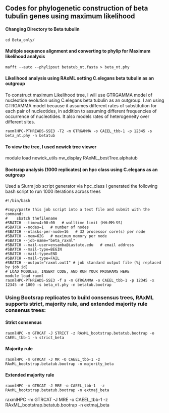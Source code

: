 ## Codes for phylogenetic construction of beta tubulin genes using maximum likelihood
#### Changing Directory to Beta tubulin
```
cd Beta_only/
```
#### Multiple sequence alignment and converting to phylip for Maximum likelihood analysis
```
mafft --auto --phylipout betatub_nt.fasta > beta_nt.phy
```
#### Likelihood analysis using RAxML setting C.elegans beta tubulin as an outgroup
To construct maximum Likelihood tree, I will use GTRGAMMA model of nucleotide evolution using C.elegans beta tubulin as an outgroup. I am using GTRGAMMA model because it assumes different rates of substitution for each pair of nucleotides, in addition to assuming different frequencies of occurrence of nucleotides. It also models rates of heterogeneity over different sites.

```
raxmlHPC-PTHREADS-SSE3 -T2 -m GTRGAMMA -o CAEEL_tbb-1 -p 12345 -s beta_nt.phy -n betatub
```
#### To view the tree, I used newick tree viewer
module load newick_utils
nw_display RAxML_bestTree.alphatub 

#### Bootsrap analysis (1000 replicates) on hpc class using C.elegans as an outgroup
Used a Slurm job script generator via hpc_class I generated the following bash script to run 1000 iterations across trees
```
#!/bin/bash

#copy/paste this job script into a text file and submit with the command:
#    sbatch thefilename
#SBATCH --time=4:00:00   # walltime limit (HH:MM:SS)
#SBATCH --nodes=1   # number of nodes
#SBATCH --ntasks-per-node=16   # 32 processor core(s) per node 
#SBATCH --mem=62G   # maximum memory per node
#SBATCH --job-name="beta_raxml"
#SBATCH --mail-user=ensamba@iastate.edu   # email address
#SBATCH --mail-type=BEGIN
#SBATCH --mail-type=END
#SBATCH --mail-type=FAIL
#SBATCH --output="raxml.out1" # job standard output file (%j replaced by job id)
# LOAD MODULES, INSERT CODE, AND RUN YOUR PROGRAMS HERE
module load raxml
raxmlHPC-PTHREADS-SSE3 -f a -m GTRGAMMA -o CAEEL_tbb-1 -p 12345 -x 12345 -# 1000 -s beta_nt.phy -n betatub.bootrap
```
### Using Bootsrap replicates to build consensus trees, RAxML supports strict, majority rule, and extended majority rule consenus trees:
#### Strict consensus
```
raxmlHPC -m GTRCAT -J STRICT -z RAxML_bootstrap.betatub.bootrap -o CAEEL_tbb-1 -n strict_beta
```
#### Majority rule
```
raxmlHPC -m GTRCAT -J MR -O CAEEL_tbb-1 -z RAxML_bootstrap.betatub.bootrap -n majority_beta
```
#### Extended majority rule
```
raxmlHPC -m GTRCAT -J MRE -o CAEEL_tbb-1  -z RAxML_bootstrap.betatub.bootrap -n extmaj_beta 
```
raxmlHPC -m GTRCAT -J MRE -o CAEEL_tbb-1  -z RAxML_bootstrap.betatub.bootrap -n extmaj_beta 
```




